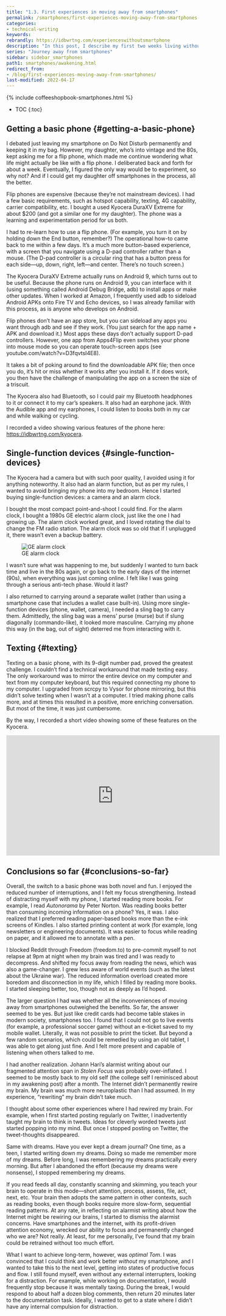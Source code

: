 ```yaml
---
title: "1.3. First experiences in moving away from smartphones"
permalink: /smartphones/first-experiences-moving-away-from-smartphones.html
categories:
- technical-writing
keywords:
rebrandly: https://idbwrtng.com/experienceswithoutsmartphone
description: "In this post, I describe my first two weeks living without a smartphone in my pocket. I got a flip phone and figured out how to get the functionality I needed (e.g., an Audible app, texting), how to use the phone again, and more."
series: "Journey away from smartphones"
sidebar: sidebar_smartphones
path1: smartphones/awakening.html
redirect_from:
- /blog/first-experiences-moving-away-from-smartphones/
last-modified: 2022-04-17
---
```


{% include coffeeshopbook-smartphones.html %}

* TOC
{:toc}


## Getting a basic phone {#getting-a-basic-phone}

I debated just leaving my smartphone on Do Not Disturb permanently and keeping it in my bag. However, my daughter, who’s into vintage and the 80s, kept asking me for a flip phone, which made me continue wondering what life might actually be like with a flip phone. I deliberated back and forth for about a week. Eventually, I figured the only way would be to experiment, so why not? And if I could get my daughter off smartphones in the process, all the better.

Flip phones are expensive (because they’re not mainstream devices). I had a few basic requirements, such as hotspot capability, texting, 4G capability, carrier compatibility, etc. I bought a used Kyocera DuraXV Extreme for about $200 (and got a similar one for my daughter). The phone was a learning and experimentation period for us both.

I had to re-learn how to use a flip phone. (For example, you turn it on by holding down the End button, remember?) The operational how-to came back to me within a few days. It’s a much more button-based experience, with a screen that you navigate using a D-pad controller rather than a mouse. (The D-pad controller is a circular ring that has a button press for each side—up, down, right, left—and center. There’s no touch screen.)

The Kyocera DuraXV Extreme actually runs on Android 9, which turns out to be useful. Because the phone runs on Android 9, you can interface with it (using something called Android Debug Bridge, adb) to install apps or make other updates. When I worked at Amazon, I frequently used adb to sideload Android APKs onto Fire TV and Echo devices, so I was already familiar with this process, as is anyone who develops on Android. 

Flip phones don’t have an app store, but you can sideload any apps you want through adb and see if they work. (You just search for the app name + APK and download it.) Most apps these days don’t actually support D-pad controllers. However, one app from Apps4Flip even switches your phone into mouse mode so you can operate touch-screen apps (see youtube.com/watch?v=D3fqvtsI4E8). 

It takes a bit of poking around to find the downloadable APK file; then once you do, it’s hit or miss whether it works after you install it. If it does work, you then have the challenge of manipulating the app on a screen the size of a triscuit.

The Kyocera also had Bluetooth, so I could pair my Bluetooth headphones to it or connect it to my car’s speakers. It also had an earphone jack. With the Audible app and my earphones, I could listen to books both in my car and while walking or cycling.

I recorded a video showing various features of the phone here: https://idbwrtng.com/kyocera.


## Single-function devices {#single-function-devices}

The Kyocera had a camera but with such poor quality, I avoided using it for anything noteworthy. It also had an alarm function, but as per my rules, I wanted to avoid bringing my phone into my bedroom. Hence I started buying single-function devices: a camera and an alarm clock.

I bought the most compact point-and-shoot I could find. For the alarm clock, I bought a 1980s GE electric alarm clock, just like the one I had growing up. The alarm clock worked great, and I loved rotating the dial to change the FM radio station. The alarm clock was so old that if I unplugged it, there wasn’t even a backup battery.

<figure><img class="large" src="{{site.media}}/gealarmclock.jpg" alt="GE alarm clock" /><figcaption>GE alarm clock</figcaption></figure>

I wasn’t sure what was happening to me, but suddenly I wanted to turn back time and live in the 80s again, or go back to the early days of the internet (90s), when everything was just coming online. I felt like I was going through a serious anti-tech phase. Would it last?

I also returned to carrying around a separate wallet (rather than using a smartphone case that includes a wallet case built-in). Using more single-function devices (phone, wallet, camera), I needed a sling bag to carry them. Admittedly, the sling bag was a mens' purse (murse) but if slung diagonally (commando-like), it looked more masculine. Carrying my phone this way (in the bag, out of sight) deterred me from interacting with it. 


## Texting {#texting}

Texting on a basic phone, with its 9-digit number pad, proved the greatest challenge. I couldn’t find a technical workaround that made texting easy. The only workaround was to mirror the entire device on my computer and text from my computer keyboard, but this required connecting my phone to my computer. I upgraded from scrcpy to Vysor for phone mirroring, but this didn’t solve texting when I wasn’t at a computer. I tried making phone calls more, and at times this resulted in a positive, more enriching conversation. But most of the time, it was just cumbersome.

By the way, I recorded a short video showing some of these features on the Kyocera.

<iframe width="560" height="315" src="https://www.youtube.com/embed/YYYdCh3kIz8" title="YouTube video player" frameborder="0" allow="accelerometer; autoplay; clipboard-write; encrypted-media; gyroscope; picture-in-picture" allowfullscreen></iframe>


## Conclusions so far {#conclusions-so-far}

Overall, the switch to a basic phone was both novel and fun. I enjoyed the reduced number of interruptions, and I felt my focus strengthening. Instead of distracting myself with my phone, I started reading more books. For example, I read _Autonorama_ by Peter Norton. Was reading books better than consuming incoming information on a phone? Yes, it was. I also realized that I preferred reading paper-based books more than the e-ink screens of Kindles. I also started printing content at work (for example, long newsletters or engineering documents). It was easier to focus while reading on paper, and it allowed me to annotate with a pen.

I blocked Reddit through Freedom (freedom.to) to pre-commit myself to not relapse at 9pm at night when my brain was tired and I was ready to decompress. And shifted my focus away from reading the news, which was also a game-changer. I grew less aware of world events (such as the latest about the Ukraine war). The reduced information overload created more boredom and disconnection in my life, which I filled by reading more books. I started sleeping better, too, though not as deeply as I’d hoped.

The larger question I had was whether all the inconveniences of moving away from smartphones outweighed the benefits. So far, the answer seemed to be yes. But just like credit cards had become table stakes in modern society, smartphones too. I found that I could not go to live events (for example, a professional soccer game) without an e-ticket saved to my mobile wallet. Literally, it was not possible to print the ticket. But beyond a few random scenarios, which could be remedied by using an old tablet, I was able to get along just fine. And I felt more present and capable of listening when others talked to me.

I had another realization. Johann Hari’s alarmist writing about our fragmented attention span in _Stolen Focus_ was probably over-inflated. I seemed to be mostly back to my old self (the college self I reminisced about in my awakening post) after a month. The Internet didn’t permanently rewire my brain. My brain was much more neuroplastic than I had assumed. In my experience, “rewriting” my brain didn’t take much. 

I thought about some other experiences where I had rewired my brain. For example, when I first started posting regularly on Twitter, I inadvertently taught my brain to think in tweets. Ideas for cleverly worded tweets just started popping into my mind. But once I stopped posting on Twitter, the tweet-thoughts disappeared. 

Same with dreams. Have you ever kept a dream journal? One time, as a teen, I started writing down my dreams. Doing so made me remember more of my dreams. Before long, I was remembering my dreams practically every morning. But after I abandoned the effort (because my dreams were nonsense), I stopped remembering my dreams.

If you read feeds all day, constantly scanning and skimming, you teach your brain to operate in this mode—short attention, process, assess, file, act, next, etc. Your brain then adopts the same pattern in other contexts, such as reading books, even though books require more slow-form, sequential reading patterns. At any rate, in reflecting on alarmist writing about how the Internet might be rewiring our brains, I started to dismiss the alarmist concerns. Have smartphones and the internet, with its profit-driven attention economy, wrecked our ability to focus and permanently changed who we are? Not really. At least, for me personally, I’ve found that my brain could be retrained without too much effort.

What I want to achieve long-term, however, was _optimal Tom_. I was convinced that I could think and work better _without_ my smartphone, and I wanted to take this to the next level, getting into states of productive focus and flow. I still found myself, even without any external interrupters, looking for a distraction. For example, while working on documentation, I would frequently stop because it was mentally taxing. During the break, I would respond to about half a dozen blog comments, then return 20 minutes later to the documentation task. Ideally, I wanted to get to a state where I didn’t have any internal compulsion for distraction.
